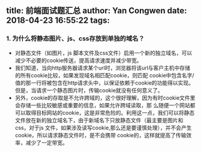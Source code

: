 title: 前端面试题汇总
author: Yan Congwen
date: 2018-04-23 16:55:22
tags:
---
### 1. 为什么将静态图片、js、css存放到单独的域名？
- 对静态文件（如图片，js 脚本文件及css文件）启用一个新的独立域名，可以减少不必要的cookie传送，提高请求速度并减少带宽。 	
- 我们知道，当向http服务器请求某个url时，浏览器将该url与客户主机中存储的所有cookie比较，如果发现域名相匹配cookie，则匹配 cookie中包含名字/值的那一行将被包含在http请求头中，以保证依赖于cookie的功能得以实现。 但是，当请求一个静态图片时，传输cookie就没有任何意义了。 	
- 另外，cookie的存取是不允许跨域的，这个很好理解，因为有时cookie文件里会存储一些比较敏感或重要的信息，如果允许跨域读取，那 么随便一个网站都可以取得目标网站的cookie，这是非常危险的。利用这一点，我们可以将静态文件放在新的独立域名下，由于新域名下只放静态文件（最主要是图片和css，对于js 文件，如果涉及读写cookie,那么还是要谨慎处理），并不会产生cookie，所以请求静态文件时，是不会携带 cookie的，这样就提高了传输效率，减少了一定带宽。